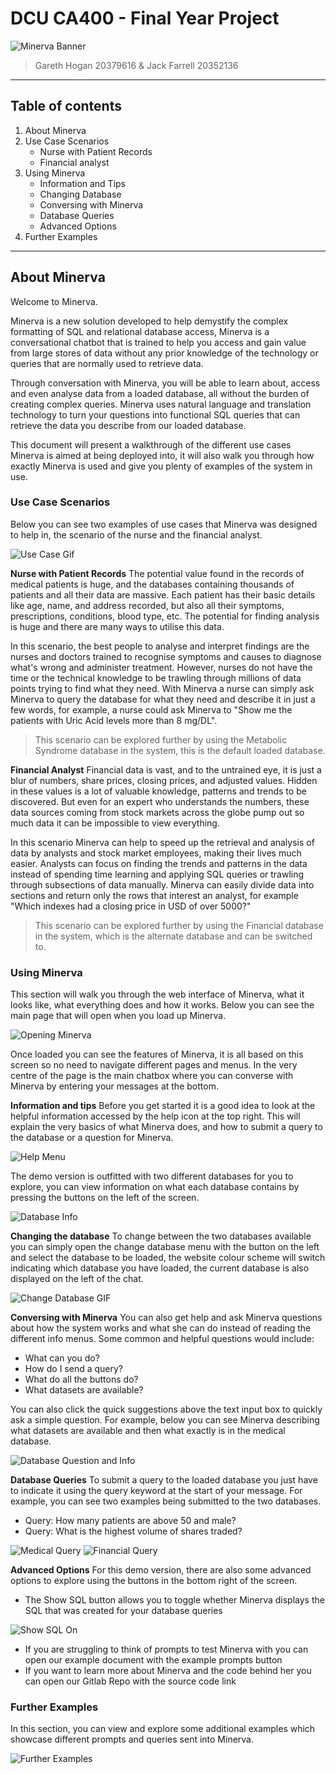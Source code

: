 # DCU CA400 - Final Year Project

![Minerva Banner](../media/ManualBanner.png)

>Gareth Hogan 20379616  & Jack Farrell 20352136

---

## Table of contents

1. About Minerva
2. Use Case Scenarios
    - Nurse with Patient Records
    - Financial analyst
3. Using Minerva
    - Information and Tips
    - Changing Database
    - Conversing with Minerva
    - Database Queries
    - Advanced Options
4. Further Examples

---

## About Minerva

Welcome to Minerva.

Minerva is a new solution developed to help demystify the complex formatting of SQL and relational database access, Minerva is a conversational chatbot that is trained to help you access and gain value from large stores of data without any prior knowledge of the technology or queries that are normally used to retrieve data.

Through conversation with Minerva, you will be able to learn about, access and even analyse data from a loaded database, all without the burden of creating complex queries. Minerva uses natural language and translation technology to turn your questions into functional SQL queries that can retrieve the data you describe from our loaded database.

This document will present a walkthrough of the different use cases Minerva is aimed at being deployed into, it will also walk you through how exactly Minerva is used and give you plenty of examples of the system in use.

### Use Case Scenarios

Below you can see two examples of use cases that Minerva was designed to help in, the scenario of the nurse and the financial analyst.

![Use Case Gif](../media/UseCaseGraphic.png)

**Nurse with Patient Records**
The potential value found in the records of medical patients is huge, and the databases containing thousands of patients and all their data are massive. Each patient has their basic details like age, name, and address recorded, but also all their symptoms, prescriptions, conditions, blood type, etc. The potential for finding analysis is huge and there are many ways to utilise this data.

In this scenario, the best people to analyse and interpret findings are the nurses and doctors trained to recognise symptoms and causes to diagnose what's wrong and administer treatment. However, nurses do not have the time or the technical knowledge to be trawling through millions of data points trying to find what they need. With Minerva a nurse can simply ask Minerva to query the database for what they need and describe it in just a few words, for example, a nurse could ask Minerva to "Show me the patients with Uric Acid levels more than 8 mg/DL".

> This scenario can be explored further by using the Metabolic Syndrome database in the system, this is the default loaded database.

**Financial Analyst**
Financial data is vast, and to the untrained eye, it is just a blur of numbers, share prices, closing prices, and adjusted values. Hidden in these values is a lot of valuable knowledge, patterns and trends to be discovered. But even for an expert who understands the numbers, these data sources coming from stock markets across the globe pump out so much data it can be impossible to view everything.

In this scenario Minerva can help to speed up the retrieval and analysis of data by analysts and stock market employees, making their lives much easier. Analysts can focus on finding the trends and patterns in the data instead of spending time learning and applying SQL queries or trawling through subsections of data manually. Minerva can easily divide data into sections and return only the rows that interest an analyst, for example "Which indexes had a closing price in USD of over 5000?"

> This scenario can be explored further by using the Financial database in the system, which is the alternate database and can be switched to.

### Using Minerva

This section will walk you through the web interface of Minerva, what it looks like, what everything does and how it works. Below you can see the main page that will open when you load up Minerva.

![Opening Minerva](../media/OpeningMinerva.png)

Once loaded you can see the features of Minerva, it is all based on this screen so no need to navigate different pages and menus. In the very centre of the page is the main chatbox where you can converse with Minerva by entering your messages at the bottom.

**Information and tips**
Before you get started it is a good idea to look at the helpful information accessed by the help icon at the top right. This will explain the very basics of what Minerva does, and how to submit a query to the database or a question for Minerva.

![Help Menu](../media/HelpMenuMinerva.png)

The demo version is outfitted with two different databases for you to explore, you can view information on what each database contains by pressing the buttons on the left of the screen.

![Database Info](../media/DatabaseInfoMinerva.png)

**Changing the database**
To change between the two databases available you can simply open the change database menu with the button on the left and select the database to be loaded, the website colour scheme will switch indicating which database you have loaded, the current database is also displayed on the left of the chat.

![Change Database GIF](../media/ChangeDBMinerva.png)

**Conversing with Minerva**
You can also get help and ask Minerva questions about how the system works and what she can do instead of reading the different info menus. Some common and helpful questions would include:

- What can you do?
- How do I send a query?
- What do all the buttons do?
- What datasets are available?

You can also click the quick suggestions above the text input box to quickly ask a simple question.
For example, below you can see Minerva describing what datasets are available and then what exactly is in the medical database.

![Database Question and Info](../media/DatabaseInfoQuestionMinerva.png)

**Database Queries**
To submit a query to the loaded database you just have to indicate it using the query keyword at the start of your message. For example, you can see two examples being submitted to the two databases.

- Query: How many patients are above 50 and male?
- Query: What is the highest volume of shares traded?

![Medical Query](../media/MedicalQueryMinerva.png)
![Financial Query](../media/FinancialQueryMinerva.png)

**Advanced Options**
For this demo version, there are also some advanced options to explore using the buttons in the bottom right of the screen.

- The Show SQL button allows you to toggle whether Minerva displays the SQL that was created for your database queries

![Show SQL On](../media/SQLButtonON.png)

- If you are struggling to think of prompts to test Minerva with you can open our example document with the example prompts button
- If you want to learn more about Minerva and the code behind her you can open our Gitlab Repo with the source code link

### Further Examples

In this section, you can view and explore some additional examples which showcase different prompts and queries sent into Minerva.

![Further Examples](../media/FurtherExamples.png)

